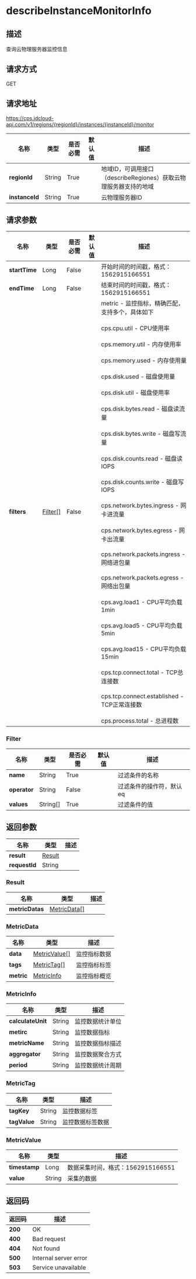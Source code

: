 # describeInstanceMonitorInfo


## 描述
查询云物理服务器监控信息

## 请求方式
GET

## 请求地址
https://cps.jdcloud-api.com/v1/regions/{regionId}/instances/{instanceId}/monitor

|名称|类型|是否必需|默认值|描述|
|---|---|---|---|---|
|**regionId**|String|True| |地域ID，可调用接口（describeRegiones）获取云物理服务器支持的地域|
|**instanceId**|String|True| |云物理服务器ID|

## 请求参数
|名称|类型|是否必需|默认值|描述|
|---|---|---|---|---|
|**startTime**|Long|False| |开始时间的时间戳，格式：1562915166551|
|**endTime**|Long|False| |结束时间的时间戳，格式：1562915166551|
|**filters**|[Filter[]](describeinstancemonitorinfo#filter)|False| |metric - 监控指标，精确匹配，支持多个，具体如下<br/><br>cps.cpu.util - CPU使用率<br/><br>cps.memory.util - 内存使用率<br/><br>cps.memory.used - 内存使用量<br/><br>cps.disk.used - 磁盘使用量<br/><br>cps.disk.util - 磁盘使用率<br/><br>cps.disk.bytes.read - 磁盘读流量<br/><br>cps.disk.bytes.write - 磁盘写流量<br/><br>cps.disk.counts.read - 磁盘读IOPS<br/><br>cps.disk.counts.write - 磁盘写IOPS<br/><br>cps.network.bytes.ingress - 网卡进流量<br/><br>cps.network.bytes.egress - 网卡出流量<br/><br>cps.network.packets.ingress - 网络进包量<br/><br>cps.network.packets.egress - 网络出包量<br/><br>cps.avg.load1 - CPU平均负载1min<br/><br>cps.avg.load5 - CPU平均负载5min<br/><br>cps.avg.load15 - CPU平均负载15min<br/><br>cps.tcp.connect.total - TCP总连接数<br/><br>cps.tcp.connect.established - TCP正常连接数<br/><br>cps.process.total - 总进程数<br>|

### <div id="filter">Filter</div>
|名称|类型|是否必需|默认值|描述|
|---|---|---|---|---|
|**name**|String|True| |过滤条件的名称|
|**operator**|String|False| |过滤条件的操作符，默认eq|
|**values**|String[]|True| |过滤条件的值|

## 返回参数
|名称|类型|描述|
|---|---|---|
|**result**|[Result](describeinstancemonitorinfo#result)| |
|**requestId**|String| |

### <div id="result">Result</div>
|名称|类型|描述|
|---|---|---|
|**metricDatas**|[MetricData[]](describeinstancemonitorinfo#metricdata)| |
### <div id="metricdata">MetricData</div>
|名称|类型|描述|
|---|---|---|
|**data**|[MetricValue[]](describeinstancemonitorinfo#metricvalue)|监控指标数据|
|**tags**|[MetricTag[]](describeinstancemonitorinfo#metrictag)|监控指标标签|
|**metric**|[MetricInfo](describeinstancemonitorinfo#metricinfo)|监控指标概览|
### <div id="metricinfo">MetricInfo</div>
|名称|类型|描述|
|---|---|---|
|**calculateUnit**|String|监控数据统计单位|
|**metirc**|String|监控数据指标|
|**metricName**|String|监控数据指标描述|
|**aggregator**|String|监控数据聚合方式|
|**period**|String|监控数据统计周期|
### <div id="metrictag">MetricTag</div>
|名称|类型|描述|
|---|---|---|
|**tagKey**|String|监控数据标签|
|**tagValue**|String|监控数据标签数据|
### <div id="metricvalue">MetricValue</div>
|名称|类型|描述|
|---|---|---|
|**timestamp**|Long|数据采集时间，格式：1562915166551|
|**value**|String|采集的数据|

## 返回码
|返回码|描述|
|---|---|
|**200**|OK|
|**400**|Bad request|
|**404**|Not found|
|**500**|Internal server error|
|**503**|Service unavailable|
